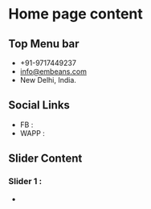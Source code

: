 
# Home page content

## Top Menu bar
* +91-9717449237 
* info@embeans.com
* New Delhi, India.

## Social Links
* FB : 
* WAPP :

## Slider Content

### Slider 1 :
  * 
